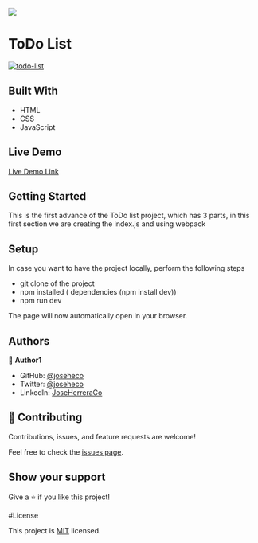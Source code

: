![](https://img.shields.io/badge/Microverse-blueviolet)

# ToDo List

<a href="https://imgbb.com/"><img src="https://i.ibb.co/nmw6wWK/todo-list.png" alt="todo-list" border="0"></a>

## Built With

- HTML
- CSS
- JavaScript

## Live Demo

[Live Demo Link](https://joseheco.github.io/Webpack-TODO-List/dist)


## Getting Started

This is the first advance of the ToDo list project, which has 3 parts, in this first section we are creating the index.js and using webpack

## Setup

In case you want to have the project locally, perform the following steps

- git clone of the project
- npm installed ( dependencies (npm install dev))
- npm run dev

The page will now automatically open in your browser.


## Authors

👤 **Author1**

- GitHub: [@joseheco](https://github.com/joseheco)
- Twitter: [@joseheco](https://twitter.com/joseheco)
- LinkedIn: [JoseHerreraCo](https://linkedin.com/in/joseherreraco)


## 🤝 Contributing

Contributions, issues, and feature requests are welcome!

Feel free to check the [issues page](../../issues/).

## Show your support

Give a ⭐️ if you like this project!

#License

This project is [MIT](./MIT.md) licensed.
